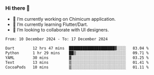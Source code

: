### Hi there 👋

<!--
**devcat37/devcat37** is a ✨ _special_ ✨ repository because its `README.md` (this file) appears on your GitHub profile.-->


- 🔭 I’m currently working on Chimicum application.
- 🌱 I’m currently learning Flutter/Dart.
- 👯 I’m looking to collaborate with UI designers.
<!-- - 🤔 I’m looking for help with ... -->

<!--START_SECTION:waka-->

```txt
From: 10 December 2024 - To: 17 December 2024

Dart        12 hrs 47 mins  ████████████████████▓░░░░   83.04 %
Python      1 hr 29 mins    ██▒░░░░░░░░░░░░░░░░░░░░░░   09.71 %
YAML        30 mins         ▓░░░░░░░░░░░░░░░░░░░░░░░░   03.25 %
Text        13 mins         ▒░░░░░░░░░░░░░░░░░░░░░░░░   01.41 %
CocoaPods   10 mins         ▒░░░░░░░░░░░░░░░░░░░░░░░░   01.11 %
```

<!--END_SECTION:waka-->
